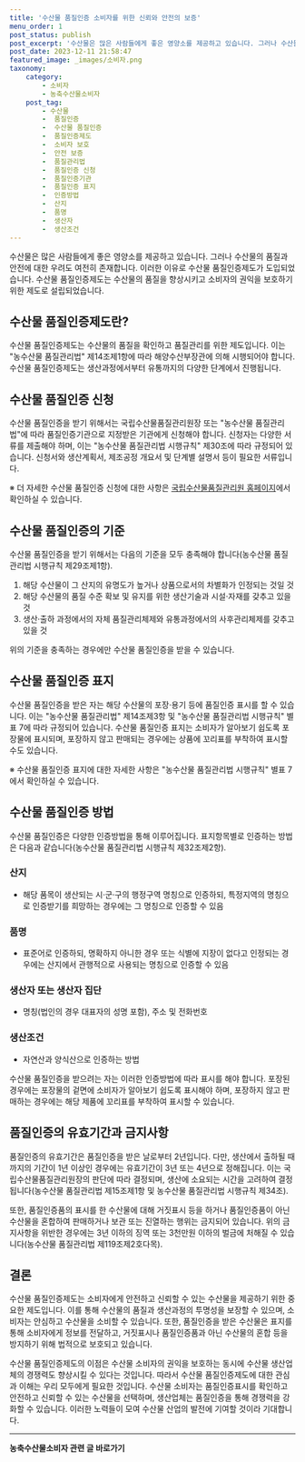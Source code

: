 ```yaml
---
title: '수산물 품질인증 소비자를 위한 신뢰와 안전의 보증'
menu_order: 1
post_status: publish
post_excerpt: '수산물은 많은 사람들에게 좋은 영양소를 제공하고 있습니다. 그러나 수산물의 품질과 안전에 대한 우려도 여전히 존재합니다. 이러한 이유로 수산물 품질인증제도가 도입되었습니다. 수산물 품질인증제도는 수산물의 품질을 향상시키고 소비자의 권익을 보호하기 위한 제도로 설립되었습니다.'
post_date: 2023-12-11 21:58:47
featured_image: _images/소비자.png
taxonomy:
    category:
        - 소비자
        - 농축수산물소비자
    post_tag:
        - 수산물
        -  품질인증
        -  수산물 품질인증
        -  품질인증제도
        -  소비자 보호
        -  안전 보증
        -  품질관리법
        -  품질인증 신청
        -  품질인증기관
        -  품질인증 표지
        -  인증방법
        -  산지
        -  품명
        -  생산자
        -  생산조건
---
```



수산물은 많은 사람들에게 좋은 영양소를 제공하고 있습니다. 그러나 수산물의 품질과 안전에 대한 우려도 여전히 존재합니다. 이러한 이유로 수산물 품질인증제도가 도입되었습니다. 수산물 품질인증제도는 수산물의 품질을 향상시키고 소비자의 권익을 보호하기 위한 제도로 설립되었습니다. 

## 수산물 품질인증제도란?

수산물 품질인증제도는 수산물의 품질을 확인하고 품질관리를 위한 제도입니다. 이는 "농수산물 품질관리법" 제14조제1항에 따라 해양수산부장관에 의해 시행되어야 합니다. 수산물 품질인증제도는 생산과정에서부터 유통까지의 다양한 단계에서 진행됩니다.

## 수산물 품질인증 신청

수산물 품질인증을 받기 위해서는 국립수산물품질관리원장 또는 "농수산물 품질관리법"에 따라 품질인증기관으로 지정받은 기관에게 신청해야 합니다. 신청자는 다양한 서류를 제출해야 하며, 이는 "농수산물 품질관리법 시행규칙" 제30조에 따라 규정되어 있습니다. 신청서와 생산계획서, 제조공정 개요서 및 단계별 설명서 등이 필요한 서류입니다. 

※ 더 자세한 수산물 품질인증 신청에 대한 사항은 [국립수산물품질관리원 홈페이지](http://www.nfqs.go.kr)에서 확인하실 수 있습니다.

## 수산물 품질인증의 기준

수산물 품질인증을 받기 위해서는 다음의 기준을 모두 충족해야 합니다(농수산물 품질관리법 시행규칙 제29조제1항).

1. 해당 수산물이 그 산지의 유명도가 높거나 상품으로서의 차별화가 인정되는 것일 것
2. 해당 수산물의 품질 수준 확보 및 유지를 위한 생산기술과 시설·자재를 갖추고 있을 것
3. 생산·출하 과정에서의 자체 품질관리체제와 유통과정에서의 사후관리체제를 갖추고 있을 것

위의 기준을 충족하는 경우에만 수산물 품질인증을 받을 수 있습니다.

## 수산물 품질인증 표지

수산물 품질인증을 받은 자는 해당 수산물의 포장·용기 등에 품질인증 표시를 할 수 있습니다. 이는 "농수산물 품질관리법" 제14조제3항 및 "농수산물 품질관리법 시행규칙" 별표 7에 따라 규정되어 있습니다. 수산물 품질인증 표지는 소비자가 알아보기 쉽도록 포장물에 표시되며, 포장하지 않고 판매되는 경우에는 상품에 꼬리표를 부착하여 표시할 수도 있습니다.

※ 수산물 품질인증 표지에 대한 자세한 사항은 "농수산물 품질관리법 시행규칙" 별표 7에서 확인하실 수 있습니다.

## 수산물 품질인증 방법

수산물 품질인증은 다양한 인증방법을 통해 이루어집니다. 표지항목별로 인증하는 방법은 다음과 같습니다(농수산물 품질관리법 시행규칙 제32조제2항).

### 산지

- 해당 품목이 생산되는 시·군·구의 행정구역 명칭으로 인증하되, 특정지역의 명칭으로 인증받기를 희망하는 경우에는 그 명칭으로 인증할 수 있음

### 품명

- 표준어로 인증하되, 명확하지 아니한 경우 또는 식별에 지장이 없다고 인정되는 경우에는 산지에서 관행적으로 사용되는 명칭으로 인증할 수 있음

### 생산자 또는 생산자 집단

- 명칭(법인의 경우 대표자의 성명 포함), 주소 및 전화번호

### 생산조건

- 자연산과 양식산으로 인증하는 방법

수산물 품질인증을 받으려는 자는 이러한 인증방법에 따라 표시를 해야 합니다. 포장된 경우에는 포장물의 겉면에 소비자가 알아보기 쉽도록 표시해야 하며, 포장하지 않고 판매하는 경우에는 해당 제품에 꼬리표를 부착하여 표시할 수 있습니다.

## 품질인증의 유효기간과 금지사항

품질인증의 유효기간은 품질인증을 받은 날로부터 2년입니다. 다만, 생산에서 출하될 때까지의 기간이 1년 이상인 경우에는 유효기간이 3년 또는 4년으로 정해집니다. 이는 국립수산물품질관리원장의 판단에 따라 결정되며, 생산에 소요되는 시간을 고려하여 결정됩니다(농수산물 품질관리법 제15조제1항 및 농수산물 품질관리법 시행규칙 제34조).

또한, 품질인증품의 표시를 한 수산물에 대해 거짓표시 등을 하거나 품질인증품이 아닌 수산물을 혼합하여 판매하거나 보관 또는 진열하는 행위는 금지되어 있습니다. 위의 금지사항을 위반한 경우에는 3년 이하의 징역 또는 3천만원 이하의 벌금에 처해질 수 있습니다(농수산물 품질관리법 제119조제2호다목).

## 결론

수산물 품질인증제도는 소비자에게 안전하고 신뢰할 수 있는 수산물을 제공하기 위한 중요한 제도입니다. 이를 통해 수산물의 품질과 생산과정의 투명성을 보장할 수 있으며, 소비자는 안심하고 수산물을 소비할 수 있습니다. 또한, 품질인증을 받은 수산물은 표지를 통해 소비자에게 정보를 전달하고, 거짓표시나 품질인증품과 아닌 수산물의 혼합 등을 방지하기 위해 법적으로 보호되고 있습니다.

수산물 품질인증제도의 이점은 수산물 소비자의 권익을 보호하는 동시에 수산물 생산업체의 경쟁력도 향상시킬 수 있다는 것입니다. 따라서 수산물 품질인증제도에 대한 관심과 이해는 우리 모두에게 필요한 것입니다. 수산물 소비자는 품질인증표시를 확인하고 안전하고 신뢰할 수 있는 수산물을 선택하며, 생산업체는 품질인증을 통해 경쟁력을 강화할 수 있습니다. 이러한 노력들이 모여 수산물 산업의 발전에 기여할 것이라 기대합니다.
<!-- wp:separator -->
<hr class="wp-block-separator has-alpha-channel-opacity"/>
<!-- /wp:separator -->

<!-- wp:group {"backgroundColor":"base","layout":{"type":"constrained"}} -->
<div class="wp-block-group has-base-background-color has-background"><!-- wp:paragraph {"align":"center","fontSize":"medium"} -->
<p class="has-text-align-center has-large-font-size"><strong>농축수산물소비자 관련 글 바로가기</strong></p>
<!-- /wp:paragraph -->


<!-- wp:latest-posts
{"categories":[{"id":31346,"count":19,"description":"","link":"https://uknowlaw.com/category/%eb%86%8d%ec%b6%95%ec%88%98%ec%82%b0%eb%ac%bc%ec%86%8c%eb%b9%84%ec%9e%90/","name":"농축수산물소비자","slug":"농축수산물소비자","taxonomy":"category","parent":0,"meta":[],"_links":{"self":[{"href":"https://uknowlaw.com/wp-json/wp/v2/categories/31346"}],"collection":[{"href":"https://uknowlaw.com/wp-json/wp/v2/categories"}],"about":[{"href":"https://uknowlaw.com/wp-json/wp/v2/taxonomies/category"}],"wp:post_type":[{"href":"https://uknowlaw.com/wp-json/wp/v2/posts?categories=31346"}],"curies":[{"name":"wp","href":"https://api.w.org/{rel}","templated":true}]}}],"postsToShow":100,"excerptLength":28,"postLayout":"grid","columns":2,"featuredImageAlign":"left","featuredImageSizeSlug":"large","fontSize":"small"} /--></div>
<!-- /wp:group -->